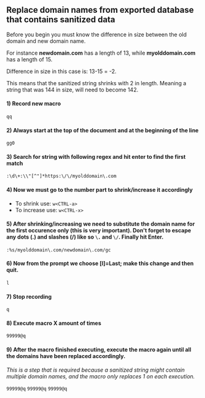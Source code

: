 ## Replace domain names from exported database that contains sanitized data

Before you begin you must know the difference in size between the old domain and new domain name.

For instance **newdomain.com** has a length of 13, while **myolddomain.com** has a length of 15.

Difference in size in this case is: 13-15 = -2.

This means that the sanitized string shrinks with 2 in length. Meaning a string that was 144 in size, will need to become 142.


#### 1) Record new macro
`qq`

#### 2) Always start at the top of the document and at the beginning of the line
`gg0`

#### 3) Search for string with following regex and hit enter to find the first match
`:\d\+:\\"[^"]*https:\/\/myolddomain\.com`

#### 4) Now we must go to the number part to shrink/increase it accordingly
  - To shrink use: `w<CTRL-a>`
  - To increase use: `w<CTRL-x>`
  
#### 5) After shrinking/increasing we need to substitute the domain name for the first occurence only (this is very important). Don't forget to escape any dots (.) and slashes (/) like so `\.` and `\/`. Finally hit Enter.
`:%s/myolddomain\.com/newdomain\.com/gc` <CR>

#### 6) Now from the prompt we choose [l]=Last; make this change and then quit.
`l`

#### 7) Stop recording
`q`

#### 8) Execute macro X amount of times
`99999@q`

#### 9) After the macro finished executing, execute the macro again until all the domains have been replaced accordingly.

_This is a step that is required because a sanitized string might contain multiple domain names, and the macro only replaces 1 on each execution._

`99999@q`
`99999@q`
`99999@q`
